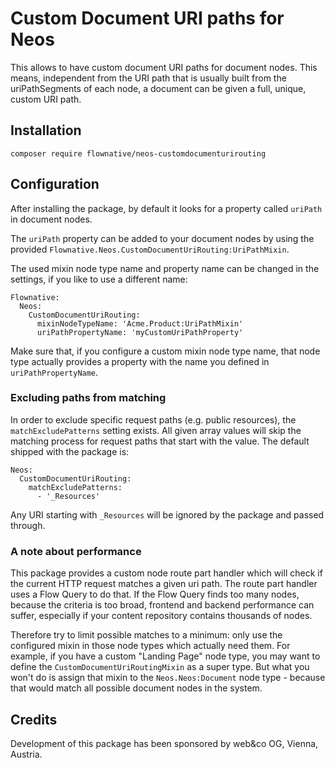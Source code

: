 # Custom Document URI paths for Neos

This allows to have custom document URI paths for document nodes. This means, independent from the
URI path that is usually built from the uriPathSegments of each node, a document can be given a
full, unique, custom URI path.

## Installation

`composer require flownative/neos-customdocumenturirouting`

## Configuration

After installing the package, by default it looks for a property called `uriPath` in document nodes.

The `uriPath` property can be added to your document nodes by using the provided
`Flownative.Neos.CustomDocumentUriRouting:UriPathMixin`. 

The used mixin node type name and property name can be changed in the settings, if you like to use a different name:

    Flownative:
      Neos:
        CustomDocumentUriRouting:
          mixinNodeTypeName: 'Acme.Product:UriPathMixin'
          uriPathPropertyName: 'myCustomUriPathProperty'

Make sure that, if you configure a custom mixin node type name, that node type actually provides a property with the
name you defined in `uriPathPropertyName`.

### Excluding paths from matching

In order to exclude specific request paths (e.g. public resources), the `matchExcludePatterns`
setting exists. All given array values will skip the matching process for request paths that start
with the value. The default shipped with the package is:

    Neos:
      CustomDocumentUriRouting:
        matchExcludePatterns:
          - '_Resources'

Any URI starting with `_Resources` will be ignored by the package and passed through.

### A note about performance

This package provides a custom node route part handler which will check if the current HTTP request
matches a given uri path. The route part handler uses a Flow Query to do that. If the Flow Query finds too
many nodes, because the criteria is too broad, frontend and backend performance can suffer, especially
if your content repository contains thousands of nodes.

Therefore try to limit possible matches to a minimum: only use the configured mixin in those node types
which actually need them. For example, if you have a custom "Landing Page" node type, you may want to
define the `CustomDocumentUriRoutingMixin` as a super type. But what you won't do is assign that mixin
to the `Neos.Neos:Document` node type - because that would match all possible document nodes in the system.

## Credits

Development of this package has been sponsored by web&co OG, Vienna, Austria.
